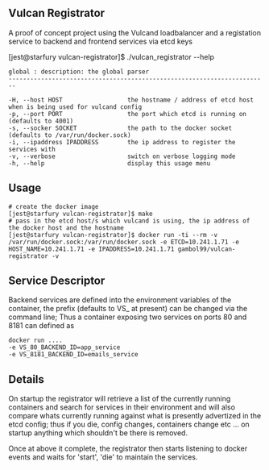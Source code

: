 Vulcan Registrator
------------------

A proof of concept project using the Vulcand loadbalancer and a registation service to backend and frontend services via etcd keys

  [jest@starfury vulcan-registrator]$ ./vulcan_registrator --help

    global : description: the global parser
    ------------------------------------------------------------------------

    -H, --host HOST                  the hostname / address of etcd host when is being used for vulcand config
    -p, --port PORT                  the port which etcd is running on (defaults to 4001)
    -s, --socker SOCKET              the path to the docker socket (defaults to /var/run/docker.sock)
    -i, --ipaddress IPADDRESS        the ip address to register the services with
    -v, --verbose                    switch on verbose logging mode
    -h, --help                       display this usage menu


Usage
-----
    # create the docker image
    [jest@starfury vulcan-registrator]$ make
    # pass in the etcd host/s which vulcand is using, the ip address of the docker host and the hostname
    [jest@starfury vulcan-registrator]$ docker run -ti --rm -v /var/run/docker.sock:/var/run/docker.sock -e ETCD=10.241.1.71 -e HOST_NAME=10.241.1.71 -e IPADDRESS=10.241.1.71 gambol99/vulcan-registrator -v

Service Descriptor
------------------

Backend services are defined into the environment variables of the container, the prefix (defaults to VS_ at present) can be changed via the command line; Thus a container exposing two services on ports 80 and 8181 can defined as

    docker run ....
    -e VS_80_BACKEND_ID=app_service
    -e VS_8181_BACKEND_ID=emails_service

Details
-------
On startup the registrator will retrieve a list of the currently running containers and search for services in their environment and will also compare whats currently running against what is presently advertized in the etcd config; thus if you die, config changes, containers change etc ... on startup anything which shouldn't be there is removed.

Once at above it complete, the registrator then starts listening to docker events and waits for 'start', 'die' to maintain the services.

